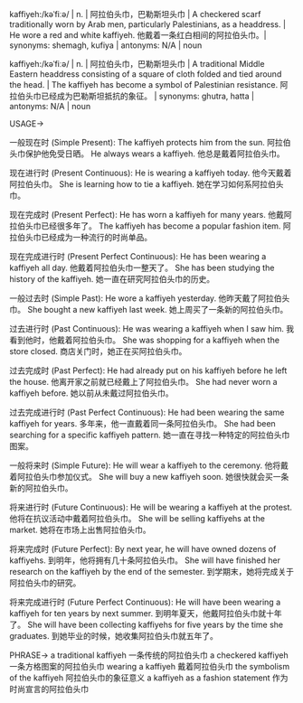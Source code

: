 kaffiyeh:/kəˈfiːə/ | n. |  阿拉伯头巾，巴勒斯坦头巾 | A checkered scarf traditionally worn by Arab men, particularly Palestinians, as a headdress. | He wore a red and white kaffiyeh. 他戴着一条红白相间的阿拉伯头巾。| synonyms: shemagh, kufiya | antonyms: N/A | noun

kaffiyeh:/kəˈfiːə/ | n. |  阿拉伯头巾，巴勒斯坦头巾 |  A traditional Middle Eastern headdress consisting of a square of cloth folded and tied around the head. | The kaffiyeh has become a symbol of Palestinian resistance.  阿拉伯头巾已经成为巴勒斯坦抵抗的象征。 | synonyms:  ghutra, hatta | antonyms: N/A | noun


USAGE->

一般现在时 (Simple Present):
The kaffiyeh protects him from the sun.  阿拉伯头巾保护他免受日晒。
He always wears a kaffiyeh. 他总是戴着阿拉伯头巾。

现在进行时 (Present Continuous):
He is wearing a kaffiyeh today. 他今天戴着阿拉伯头巾。
She is learning how to tie a kaffiyeh. 她在学习如何系阿拉伯头巾。

现在完成时 (Present Perfect):
He has worn a kaffiyeh for many years. 他戴阿拉伯头巾已经很多年了。
The kaffiyeh has become a popular fashion item. 阿拉伯头巾已经成为一种流行的时尚单品。

现在完成进行时 (Present Perfect Continuous):
He has been wearing a kaffiyeh all day. 他戴着阿拉伯头巾一整天了。
She has been studying the history of the kaffiyeh. 她一直在研究阿拉伯头巾的历史。

一般过去时 (Simple Past):
He wore a kaffiyeh yesterday. 他昨天戴了阿拉伯头巾。
She bought a new kaffiyeh last week. 她上周买了一条新的阿拉伯头巾。

过去进行时 (Past Continuous):
He was wearing a kaffiyeh when I saw him. 我看到他时，他戴着阿拉伯头巾。
She was shopping for a kaffiyeh when the store closed.  商店关门时，她正在买阿拉伯头巾。

过去完成时 (Past Perfect):
He had already put on his kaffiyeh before he left the house. 他离开家之前就已经戴上了阿拉伯头巾。
She had never worn a kaffiyeh before. 她以前从未戴过阿拉伯头巾。

过去完成进行时 (Past Perfect Continuous):
He had been wearing the same kaffiyeh for years. 多年来，他一直戴着同一条阿拉伯头巾。
She had been searching for a specific kaffiyeh pattern. 她一直在寻找一种特定的阿拉伯头巾图案。

一般将来时 (Simple Future):
He will wear a kaffiyeh to the ceremony. 他将戴着阿拉伯头巾参加仪式。
She will buy a new kaffiyeh soon. 她很快就会买一条新的阿拉伯头巾。

将来进行时 (Future Continuous):
He will be wearing a kaffiyeh at the protest. 他将在抗议活动中戴着阿拉伯头巾。
She will be selling kaffiyehs at the market. 她将在市场上出售阿拉伯头巾。

将来完成时 (Future Perfect):
By next year, he will have owned dozens of kaffiyehs. 到明年，他将拥有几十条阿拉伯头巾。
She will have finished her research on the kaffiyeh by the end of the semester. 到学期末，她将完成关于阿拉伯头巾的研究。

将来完成进行时 (Future Perfect Continuous):
He will have been wearing a kaffiyeh for ten years by next summer. 到明年夏天，他戴阿拉伯头巾就十年了。
She will have been collecting kaffiyehs for five years by the time she graduates. 到她毕业的时候，她收集阿拉伯头巾就五年了。


PHRASE->
a traditional kaffiyeh  一条传统的阿拉伯头巾
a checkered kaffiyeh  一条方格图案的阿拉伯头巾
wearing a kaffiyeh  戴着阿拉伯头巾
the symbolism of the kaffiyeh  阿拉伯头巾的象征意义
a kaffiyeh as a fashion statement  作为时尚宣言的阿拉伯头巾
